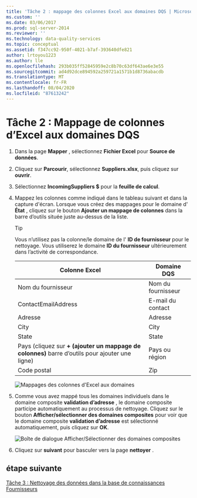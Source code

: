 ```yaml
---
title: 'Tâche 2 : mappage des colonnes Excel aux domaines DQS | Microsoft Docs'
ms.custom: ''
ms.date: 03/06/2017
ms.prod: sql-server-2014
ms.reviewer: ''
ms.technology: data-quality-services
ms.topic: conceptual
ms.assetid: f347cc92-950f-4021-b7af-393640dfe821
author: lrtoyou1223
ms.author: lle
ms.openlocfilehash: 293b035ff52845959e2c8b70c63df643ae6e3e55
ms.sourcegitcommit: ad4d92dce894592a259721a1571b1d8736abacdb
ms.translationtype: MT
ms.contentlocale: fr-FR
ms.lasthandoff: 08/04/2020
ms.locfileid: "87613242"
---
```

# <a name="task-2-mapping-excel-columns-to-dqs-domains"></a>Tâche 2 : Mappage de colonnes d’Excel aux domaines DQS
    
1.  Dans la page **Mapper** , sélectionnez **Fichier Excel** pour **Source de données**.  
  
2.  Cliquez sur **Parcourir**, sélectionnez **Suppliers.xlsx**, puis cliquez sur **ouvrir**.  
  
3.  Sélectionnez **IncomingSuppliers $** pour la **feuille de calcul**.  
  
4.  Mappez les colonnes comme indiqué dans le tableau suivant et dans la capture d'écran. Lorsque vous créez des mappages pour le domaine d' **État** , cliquez sur le bouton **Ajouter un mappage de colonnes** dans la barre d’outils située juste au-dessus de la liste.  
  
    > [!TIP]  
    >  Vous n’utilisez pas la colonne/le domaine de l' **ID de fournisseur** pour le nettoyage. Vous utiliserez le domaine **ID du fournisseur** ultérieurement dans l’activité de correspondance.  
  
    |Colonne Excel|Domaine DQS|  
    |------------------|----------------|  
    |Nom du fournisseur|Nom du fournisseur|  
    |ContactEmailAddress|E-mail du contact|  
    |Adresse|Adresse|  
    |City|City|  
    |State|State|  
    |Pays (cliquez sur **+ (ajouter un mappage de colonnes)** barre d’outils pour ajouter une ligne)|Pays ou région|  
    |Code postal|Zip|  
  
     ![Mappages des colonnes d'Excel aux domaines](../../2014/tutorials/media/et-mappingexcelcolumnstodqsdomains-01.jpg "Mappages des colonnes d'Excel aux domaines")  
  
5.  Comme vous avez mappé tous les domaines individuels dans le domaine composite **validation d’adresse** , le domaine composite participe automatiquement au processus de nettoyage. Cliquez sur le bouton **Afficher/sélectionner des domaines composites** pour voir que le domaine composite **validation d’adresse** est sélectionné automatiquement, puis cliquez sur **OK**.  
  
     ![Boîte de dialogue Afficher/Sélectionner des domaines composites](../../2014/tutorials/media/et-mappingexcelcolumnstodqsdomains-02.jpg "Boîte de dialogue Afficher/Sélectionner des domaines composites")  
  
6.  Cliquez sur **suivant** pour basculer vers la page **nettoyer** .  
  
## <a name="next-step"></a>étape suivante  
 [Tâche 3 : Nettoyage des données dans la base de connaissances Fournisseurs](../../2014/tutorials/task-3-cleansing-data-against-the-suppliers-knowledge-base.md)  
  
  
